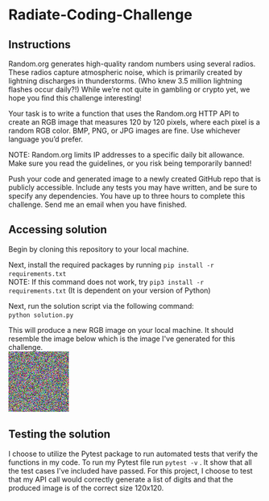 # Radiate-Coding-Challenge

## Instructions
Random.org generates high-quality random numbers using several radios. 
These radios capture atmospheric noise, which is primarily created by 
lightning discharges in thunderstorms. (Who knew 3.5 million lightning 
flashes occur daily?!) While we’re not quite in gambling or crypto yet, 
we hope you find this challenge interesting!

Your task is to write a function that uses the Random.org HTTP API to 
create an RGB image that measures 120 by 120 pixels, where each pixel 
is a random RGB color. BMP, PNG, or JPG images are fine. Use whichever 
language you’d prefer.

NOTE: Random.org limits IP addresses to a specific daily bit allowance. 
Make sure you read the guidelines, or you risk being temporarily banned!

Push your code and generated image to a newly created GitHub repo that 
is publicly accessible. Include any tests you may have written, and be 
sure to specify any dependencies. You have up to three hours to complete 
this challenge. Send me an email when you have finished.

## Accessing solution
Begin by cloning this repository to your local machine.  
  
Next, install the required packages by running `pip install -r requirements.txt`  
NOTE: If this command does not work, try `pip3 install -r requirements.txt` (It is 
dependent on your version of Python)  
  
Next, run the solution script via the following command:  
`python solution.py`  

This will produce a new RGB image on your local machine. It should resemble the image
below which is the image I've generated for this challenge.  
![Image of my RGB square](https://github.com/kylemitra/Radiate-Coding-Challenge/blob/main/my_RBG_image.png?raw=true)  

## Testing the solution
I choose to utilize the Pytest package to run automated tests that verify the functions in my code.
To run my Pytest file run `pytest -v` . It show that all the test cases I've included have passed.
For this project, I choose to test that my API call would correctly generate a list of digits and 
that the produced image is of the correct size 120x120.